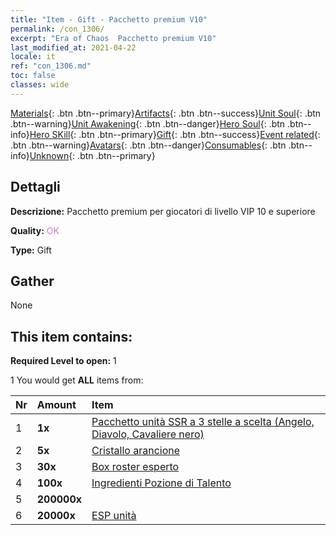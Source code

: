```yaml
---
title: "Item - Gift - Pacchetto premium V10"
permalink: /con_1306/
excerpt: "Era of Chaos  Pacchetto premium V10"
last_modified_at: 2021-04-22
locale: it
ref: "con_1306.md"
toc: false
classes: wide
---
```

 [Materials](/ItemsIT/){: .btn .btn--primary}[Artifacts](/ItemsIT/Artifacts/){: .btn .btn--success}[Unit Soul](/ItemsIT/UnitSoul/){: .btn .btn--warning}[Unit Awakening](/ItemsIT/UnitAwakening/){: .btn .btn--danger}[Hero Soul](/ItemsIT/HeroSoul/){: .btn .btn--info}[Hero SKill](/ItemsIT/HeroSkill/){: .btn .btn--primary}[Gift](/ItemsIT/Gift/){: .btn .btn--success}[Event related](/ItemsIT/Events/){: .btn .btn--warning}[Avatars](/ItemsIT/Avatars/){: .btn .btn--danger}[Consumables](/ItemsIT/Consumables/){: .btn .btn--info}[Unknown](/ItemsIT/Unknown/){: .btn .btn--primary}

## Dettagli
 **Descrizione:** Pacchetto premium per giocatori di livello VIP 10 e superiore

 **Quality:** <span style="color: #DA70D6">OK</span>

 **Type:** Gift

## Gather

  None

## This item contains:

 **Required Level to open:** 1

 1 You would get **ALL** items  from:

  | Nr | Amount |     Item    |
  |:---|:-------|:------------|
  | 1 |  **1x** | [Pacchetto unità SSR a 3 stelle a scelta (Angelo, Diavolo, Cavaliere nero)](/ItemsIT/con_1320/) |  | 
  | 2 |  **5x** | [Cristallo arancione](/ItemsIT/con_730/) |  | 
  | 3 |  **30x** | [Box roster esperto](/ItemsIT/con_776/) |  | 
  | 4 |  **100x** | [Ingredienti Pozione di Talento](/ItemsIT/con_1120/) |  | 
  | 5 |  **200000x** | <i class="fas fa-coins"/> |  | 
  | 6 |  **20000x** | [ESP unità](/ItemsIT/con_902/) |  | 
